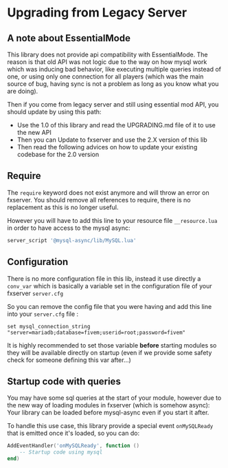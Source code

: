 # Upgrading from Legacy Server

## A note about EssentialMode

This library does not provide api compatibility with EssentialMode. The reason is that old API was not logic due to the
 way on how mysql work which was inducing bad behavior, like executing multiple queries instead of one, or using only one 
 connection for all players (which was the main source of bug, having sync is not a problem as long as you know what you
 are doing).
 
Then if you come from legacy server and still using essential mod API, you should update by using this path:

 * Use the 1.0 of this library and read the UPGRADING.md file of it to use the new API
 * Then you can Update to fxserver and use the 2.X version of this lib
 * Then read the following advices on how to update your existing codebase for the 2.0 version
 
## Require

The `require` keyword does not exist anymore and will throw an error on fxserver. You should remove all references to 
require, there is no replacement as this is no longer useful.

However you will have to add this line to your resource file `__resource.lua` in order to have access to the mysql async:

```lua
server_script '@mysql-async/lib/MySQL.lua'
```

## Configuration

There is no more configuration file in this lib, instead it use directly a `conv_var` which is basically a variable set
in the configuration file of your fxserver `server.cfg`

So you can remove the config file that you were having and add this line into your `server.cfg` file :

```
set mysql_connection_string "server=mariadb;database=fivem;userid=root;password=fivem"
```

It is highly recommended to set those variable **before** starting modules so they will be available directly on startup
(even if we provide some safety check for someone defining this var after...)

## Startup code with queries

You may have some sql queries at the start of your module, however due to the new way of loading modules in fxserver 
(which is somehow async): Your library can be loaded before mysql-async even if you start it after.

To handle this use case, this library provide a special event `onMySQLReady` that is emitted once it's loaded, so you can do:

```lua
AddEventHandler('onMySQLReady', function ()
    -- Startup code using mysql
end)
```




